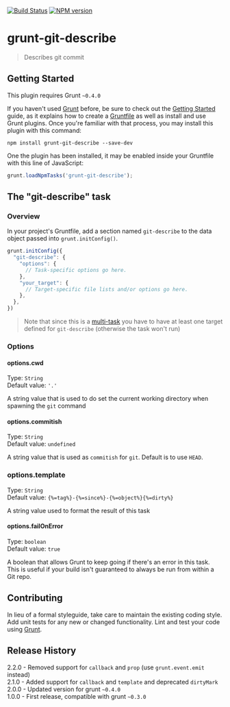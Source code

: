 [![Build Status](https://travis-ci.org/mikaelkaron/grunt-git-describe.png)](https://travis-ci.org/mikaelkaron/grunt-git-describe)
[![NPM version](https://badge.fury.io/js/grunt-git-describe.png)](http://badge.fury.io/js/grunt-git-describe)

# grunt-git-describe

> Describes git commit

## Getting Started
This plugin requires Grunt `~0.4.0`

If you haven't used [Grunt](http://gruntjs.com/) before, be sure to check out the [Getting Started](http://gruntjs.com/getting-started) guide, as it explains how to create a [Gruntfile](http://gruntjs.com/sample-gruntfile) as well as install and use Grunt plugins. Once you're familiar with that process, you may install this plugin with this command:

```shell
npm install grunt-git-describe --save-dev
```

One the plugin has been installed, it may be enabled inside your Gruntfile with this line of JavaScript:

```js
grunt.loadNpmTasks('grunt-git-describe');
```

## The "git-describe" task

### Overview
In your project's Gruntfile, add a section named `git-describe` to the data object passed into `grunt.initConfig()`.

```js
grunt.initConfig({
  "git-describe": {
    "options": {
      // Task-specific options go here.
    },
    "your_target": {
      // Target-specific file lists and/or options go here.
    },
  },
})
```

> Note that since this is a [multi-task](http://gruntjs.com/creating-tasks#multi-tasks) you have to have at least one target defined for `git-describe` (otherwise the task won't run)

### Options

#### options.cwd
Type: `String`  
Default value: `'.'`

A string value that is used to do set the current working directory when spawning the `git` command

#### options.commitish
Type: `String`  
Default value: `undefined`

A string value that is used as `commitish` for `git`. Default is to use `HEAD`.

### options.template
Type: `String`  
Default value: `{%=tag%}-{%=since%}-{%=object%}{%=dirty%}`

A string value used to format the result of this task

#### options.failOnError
Type: `boolean`  
Default value: `true`

A boolean that allows Grunt to keep going if there's an error in this task. This is useful if your build isn't guaranteed to always be run from within a Git repo.

## Contributing

In lieu of a formal styleguide, take care to maintain the existing coding style. Add unit tests for any new or changed functionality. Lint and test your code using [Grunt](http://gruntjs.com/).

## Release History

2.2.0 - Removed support for `callback` and `prop` (use `grunt.event.emit` instead)  
2.1.0 - Added support for `callback` and `template` and deprecated `dirtyMark`  
2.0.0 - Updated version for grunt `~0.4.0`  
1.0.0 - First release, compatible with grunt `~0.3.0`
